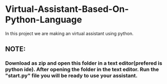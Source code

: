 # Virtual-Assistant-Based-On-Python-Language
In this project we are making an virtual assistant using python.
## NOTE:
### Download as zip and open this folder in a text editor(prefered is python ide). After opening the folder in the text editor. Run the "start.py" file you will be ready to use your assistant.
